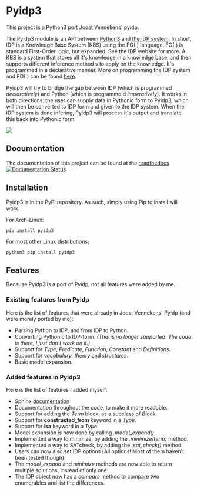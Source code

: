 # Pyidp3

This project is a Python3 port [Joost Vennekens' pyidp](https://bitbucket.org/joostv/pyidp/src).

The Pyidp3 module is an API between [Python3](<https://www.python.org/>) and [the IDP system](https://dtai.cs.kuleuven.be/software/idp).
In short, IDP is a Knowledge Base System (KBS) using the FO(.) language.
FO(.) is standard First-Order logic, but expanded. See the IDP website for more.
A KBS is a system that stores all it's knowledge in a knowledge base, and then supports different inference method    s to apply on the knowledge. It's programmed in a declarative manner. More on programming the IDP system and FO(.)     can be found [here](https://dtai.cs.kuleuven.be/krr/files/TutorialIDP.pdf).

Pyidp3 will try to bridge the gap between IDP (which is programmed *declaratively*) and Python (which is programme    d *imperatively*).
It works in both directions: the user can supply data in Pythonic form to Pyidp3, which will then be converted to     IDP form and given to the IDP system.
When the IDP system is done infering, Pyidp3 will process it's output and translate this back into Pythonic form.

![](./Docs/images/pyidp3.png)



## Documentation
The documentation of this project can be found at the [readthedocs](https://pyidp3.readthedocs.io/en/latest/)
[![Documentation Status](https://readthedocs.org/projects/pyidp3/badge/?version=latest)](https://pyidp3.readthedocs.io/en/latest/?badge=latest)


## Installation
Pyidp3 is in the PyPi repository.
As such, simply using Pip to install will work.

For Arch-Linux:
```
pip install pyidp3
```

For most other Linux distributions:
```
python3 pip install pyidp3
```

## Features 
Because Pyidp3 is a port of Pyidp, not all features were added by me.

### Existing features from Pyidp
Here is the list of features that were already in Joost Vennekens' Pyidp (and were merely ported by me):

* Parsing Python to IDP, and from IDP to Python.
* Converting Pythonic to IDP-form. *(This is no longer supported. The code is there, I just don't work on it.)*
* Support for *Type*, *Predicate*, *Function*, *Constant* and *Definitions*.
* Support for *vocabulary*, *theory* and *structures*.
* Basic model expansion.


### Added features in Pyidp3
Here is the list of features I added myself:

* Sphinx [documentation](https://pyidp3.readthedocs.io/en/latest/)
* Documentation throughout the code, to make it more readable.
* Support for adding the *Term* block, as a subclass of *Block*.
* Support for **constructed_from** keyword in a *Type*.
* Support for **isa** keyword in a *Type*.
* Model expansion is now done by calling *.model_expand()*.
* Implemented a way to minimize, by adding the *.minimize(term)* method.
* Implemented a way to SATcheck, by adding the *.sat_check()* method.
* Users can now also set IDP options (All options! Most of them haven't been tested though).
* The *model_expand* and *minimize* methods are now able to return multiple solutions, instead of only one.
* The IDP object now has a *compare* method to compare two enumerables and list the differences.
